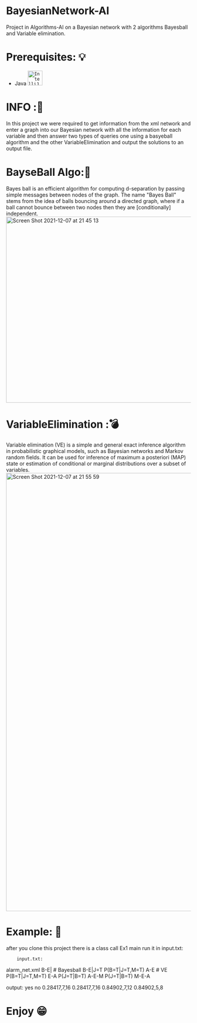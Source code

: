 # BayesianNetwork-AI
Project in Algorithms-AI on a Bayesian network with 2 algorithms Bayesball and Variable elimination.

# Prerequisites: :bulb:
* Java  <code><a href = "https://www.jetbrains.com/idea/"><img height="40" src="https://upload.wikimedia.org/wikipedia/commons/thumb/9/9c/IntelliJ_IDEA_Icon.svg/96px-IntelliJ_IDEA_Icon.svg.png" alt="IntelliJ IDEA"></a></code>

# INFO ::mag_right:
In this project we were required to get information from the xml network and enter a graph into our Bayesian network with all the information for each variable and then answer two types of queries one using a basyeball algorithm and the other VariableElimination and output the solutions to an output file.

# BayseBall Algo::basketball:
Bayes ball is an efficient algorithm for computing d-separation by passing simple messages between nodes of the graph. The name "Bayes Ball" stems from the idea of balls bouncing around a directed graph, where if a ball cannot bounce between two nodes then they are [conditionally] independent.
<img width="506" alt="Screen Shot 2021-12-07 at 21 45 13" src="https://user-images.githubusercontent.com/73976733/145096498-b9927271-f9ab-4569-a29e-886f8ebacb61.png">

# VariableElimination ::bomb: 
Variable elimination (VE) is a simple and general exact inference algorithm in probabilistic graphical models, such as Bayesian networks and Markov random fields. It can be used for inference of maximum a posteriori (MAP) state or estimation of conditional or marginal distributions over a subset of variables.
<img width="1192" alt="Screen Shot 2021-12-07 at 21 55 59" src="https://user-images.githubusercontent.com/73976733/145097228-59ee020c-94a3-47c6-be61-26bd1d95197f.png">
# Example: :page_facing_up:

after you clone this project there is a class call Ex1 main run it in input.txt:



        input.txt:
 alarm_net.xml
 B-E| # Bayesball
 B-E|J=T
 P(B=T|J=T,M=T) A-E # VE
 P(B=T|J=T,M=T) E-A
 P(J=T|B=T) A-E-M
 P(J=T|B=T) M-E-A

output:
yes
no
0.28417,7,16
0.28417,7,16
0.84902,7,12
0.84902,5,8

 



 
# Enjoy :grin:
